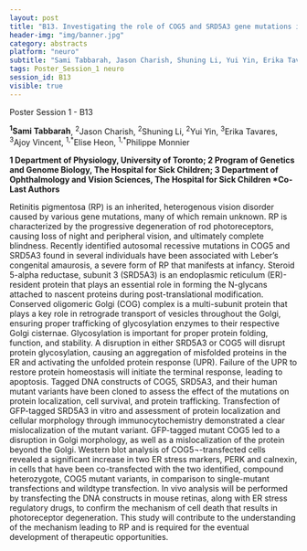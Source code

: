 ```yaml
---
layout: post
title: "B13. Investigating the role of COG5 and SRD5A3 gene mutations in inducing ER stress and causing retinal degeneration"
header-img: "img/banner.jpg"
category: abstracts
platform: "neuro"
subtitle: "Sami Tabbarah, Jason Charish, Shuning Li, Yui Yin, Erika Tavares, Ajoy Vincent, Elise Heon, Philippe Monnier"
tags: Poster_Session_1 neuro
session_id: B13
visible: true
---
```

Poster Session 1 - B13

**<sup>1</sup>Sami Tabbarah**, <sup>2</sup>Jason Charish, <sup>2</sup>Shuning Li, <sup>2</sup>Yui Yin, <sup>3</sup>Erika Tavares, <sup>3</sup>Ajoy Vincent, <sup>1,\*</sup>Elise Heon, <sup>1,\*</sup>Philippe Monnier

__1 Department of Physiology, University of Toronto; 2 Program of Genetics and Genome Biology, The Hospital for Sick Children; 3 Department of Ophthalmology and Vision Sciences, The Hospital for Sick Children
\*Co-Last Authors__

Retinitis pigmentosa (RP) is an inherited, heterogenous vision disorder caused by various gene mutations, many of which remain unknown. RP is characterized by the progressive degeneration of rod photoreceptors, causing loss of night and peripheral vision, and ultimately complete blindness. Recently identified autosomal recessive mutations in COG5 and SRD5A3 found in several individuals have been associated with Leber’s congenital amaurosis, a severe form of RP that manifests at infancy. Steroid 5-alpha reductase, subunit 3 (SRD5A3) is an endoplasmic reticulum (ER)-resident protein that plays an essential role in forming the N-glycans attached to nascent proteins during post-translational modification. Conserved oligomeric Golgi (COG) complex is a multi-subunit protein that plays a key role in retrograde transport of vesicles throughout the Golgi, ensuring proper trafficking of glycosylation enzymes to their respective Golgi cisternae. Glycosylation is important for proper protein folding, function, and stability. A disruption in either SRD5A3 or COG5 will disrupt protein glycosylation, causing an aggregation of misfolded proteins in the ER and activating the unfolded protein response (UPR). Failure of the UPR to restore protein homeostasis will initiate the terminal response, leading to apoptosis. Tagged DNA constructs of COG5, SRD5A3, and their human mutant variants have been cloned to assess the effect of the mutations on protein localization, cell survival, and protein trafficking. Transfection of GFP-tagged SRD5A3 in vitro and assessment of protein localization and cellular morphology through immunocytochemistry demonstrated a clear mislocalization of the mutant variant. GFP-tagged mutant COG5 led to a disruption in Golgi morphology, as well as a mislocalization of the protein beyond the Golgi. Western blot analysis of COG5¬-transfected cells revealed a significant increase in two ER stress markers, PERK and calnexin, in cells that have been co-transfected with the two identified, compound heterozygote, COG5 mutant variants, in comparison to single-mutant transfections and wildtype transfection. In vivo analysis will be performed by transfecting the DNA constructs in mouse retinas, along with ER stress regulatory drugs, to confirm the mechanism of cell death that results in photoreceptor degeneration. This study will contribute to the understanding of the mechanism leading to RP and is required for the eventual development of therapeutic opportunities. 